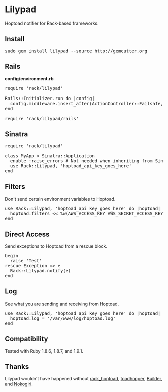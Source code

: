 Lilypad
=======

Hoptoad notifier for Rack-based frameworks.

Install
-------

<pre>
sudo gem install lilypad --source http://gemcutter.org
</pre>

Rails
-----

**config/environment.rb**

<pre>
require 'rack/lilypad'

Rails::Initializer.run do |config|
  config.middleware.insert_after(ActionController::Failsafe, Rack::Lilypad, 'hoptoad_api_key_goes_here')
end

require 'rack/lilypad/rails'
</pre>

Sinatra
-------

<pre>
require 'rack/lilypad'

class MyApp < Sinatra::Application
  enable :raise_errors # Not needed when inheriting from Sinatra::Base
  use Rack::Lilypad, 'hoptoad_api_key_goes_here'
end
</pre>

Filters
-------

Don't send certain environment variables to Hoptoad.

<pre>
use Rack::Lilypad, 'hoptoad_api_key_goes_here' do |hoptoad|
  hoptoad.filters << %w(AWS_ACCESS_KEY AWS_SECRET_ACCESS_KEY AWS_ACCOUNT SSH_AUTH_SOCK)
end
</pre>

Direct Access
-------------

Send exceptions to Hoptoad from a rescue block.

<pre>
begin
  raise 'Test'
rescue Exception => e
  Rack::Lilypad.notify(e)
end
</pre>

Log
---

See what you are sending and receiving from Hoptoad.

<pre>
use Rack::Lilypad, 'hoptoad_api_key_goes_here' do |hoptoad|
  hoptoad.log = '/var/www/log/hoptoad.log'
end
</pre>

Compatibility
-------------

Tested with Ruby 1.8.6, 1.8.7, and 1.9.1.

Thanks
------

Lilypad wouldn't have happened without [rack_hoptoad](http://github.com/atmos/rack_hoptoad), [toadhopper](http://github.com/toolmantim/toadhopper), [Builder](http://builder.rubyforge.org), and [Nokogiri](http://nokogiri.org).